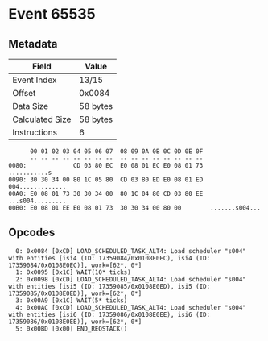 # Event 65535

## Metadata

| Field           | Value    |
|-----------------|----------|
| Event Index     | 13/15    |
| Offset          | 0x0084   |
| Data Size       | 58 bytes |
| Calculated Size | 58 bytes |
| Instructions    | 6        |

```
      00 01 02 03 04 05 06 07  08 09 0A 0B 0C 0D 0E 0F
      -- -- -- -- -- -- -- --  -- -- -- -- -- -- -- --
0080:             CD 03 80 EC  E0 08 01 EC E0 08 01 73      ...........s
0090: 30 30 34 00 80 1C 05 80  CD 03 80 ED E0 08 01 ED  004.............
00A0: E0 08 01 73 30 30 34 00  80 1C 04 80 CD 03 80 EE  ...s004.........
00B0: E0 08 01 EE E0 08 01 73  30 30 34 00 80 00        .......s004...  
```

## Opcodes

```
  0: 0x0084 [0xCD] LOAD_SCHEDULED_TASK_ALT4: Load scheduler "s004" with entities [isi4 (ID: 17359084/0x0108E0EC), isi4 (ID: 17359084/0x0108E0EC)], work=[62*, 0*]
  1: 0x0095 [0x1C] WAIT(10* ticks)
  2: 0x0098 [0xCD] LOAD_SCHEDULED_TASK_ALT4: Load scheduler "s004" with entities [isi5 (ID: 17359085/0x0108E0ED), isi5 (ID: 17359085/0x0108E0ED)], work=[62*, 0*]
  3: 0x00A9 [0x1C] WAIT(5* ticks)
  4: 0x00AC [0xCD] LOAD_SCHEDULED_TASK_ALT4: Load scheduler "s004" with entities [isi6 (ID: 17359086/0x0108E0EE), isi6 (ID: 17359086/0x0108E0EE)], work=[62*, 0*]
  5: 0x00BD [0x00] END_REQSTACK()
```
